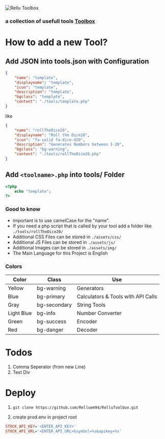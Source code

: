 ![Rellu Toolbox](https://img.relluem94.de/logos/web/rellutoolbox.png)

### a collection of usefull tools [Toolbox](https://toolbox.rellu.de)

# How to add a new Tool?

## Add JSON into tools.json with Configuration
```json
{
    "name": "template",
    "displayname": "template",
    "icon": "template",
    "description": "template",
    "bgclass": "template",
    "content": "./tools/template.php"
}
```

like

```json
{
    "name": "rollTheDice20",
    "displayname": "Roll the Dice20",
    "icon": "fa-solid fa-dice-d20",
    "description": "Generates Numbers between 1-20",
    "bgclass": "bg-warning",
    "content": "./tools/rollTheDice20.php"
}
```

## Add `<toolname>.php` into tools/ Folder
```php
<?php
    echo "template";
?>
```

### Good to know
* important is to use camelCase for the "name".
* If you need a php script that is called by your tool add a folder like `./tools/rollTheDice20/`
* Additional CSS Files can be stored in  `./assets/css/`
* Additional JS Files can be stored in  `./assets/js/`
* Additional Images can be stored in  `./assets/img/`
* The Main Language for this Project is English

### Colors
Color | Class | Use
---|---|---
Yellow | bg-warning | Generators
Blue | bg-primary | Calculators & Tools with API Calls
Gray | bg-secondary | String Tools
Light Blue | bg-info | Number Converter
Green | bg-success | Encoder
Red | bg-danger | Decoder


# Todos

1. Comma Seperator (from new Line)
1. Text Div

# Deploy

1. ```shell
   git clone https://github.com/Relluem94/RelluToolbox.git
   ```
2. create prod.env in project root
```ini
STOCK_API_KEY='<ENTER_API_KEY>'
STOCK_API_URL='<ENTER_API_URL>&symbol=%s&apikey=%s'
```
